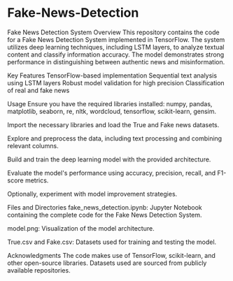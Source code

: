 # Fake-News-Detection

Fake News Detection System
Overview
This repository contains the code for a Fake News Detection System implemented in TensorFlow. The system utilizes deep learning techniques, including LSTM layers, to analyze textual content and classify information accuracy. The model demonstrates strong performance in distinguishing between authentic news and misinformation.

Key Features
TensorFlow-based implementation
Sequential text analysis using LSTM layers
Robust model validation for high precision
Classification of real and fake news

Usage
Ensure you have the required libraries installed: numpy, pandas, matplotlib, seaborn, re, nltk, wordcloud, tensorflow, scikit-learn, gensim.

Import the necessary libraries and load the True and Fake news datasets.

Explore and preprocess the data, including text processing and combining relevant columns.

Build and train the deep learning model with the provided architecture.

Evaluate the model's performance using accuracy, precision, recall, and F1-score metrics.

Optionally, experiment with model improvement strategies.

Files and Directories
fake_news_detection.ipynb: Jupyter Notebook containing the complete code for the Fake News Detection System.

model.png: Visualization of the model architecture.

True.csv and Fake.csv: Datasets used for training and testing the model.


Acknowledgments
The code makes use of TensorFlow, scikit-learn, and other open-source libraries.
Datasets used are sourced from publicly available repositories.
